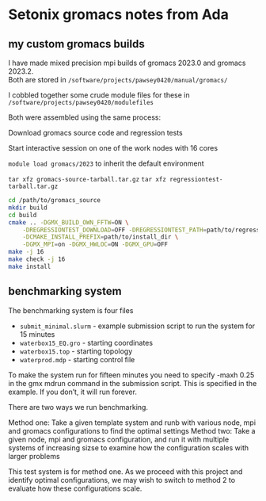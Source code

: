 # Setonix gromacs notes from Ada

## my custom gromacs builds

I have made mixed precision mpi builds of gromacs 2023.0 and gromacs 2023.2.  
Both are stored in `/software/projects/pawsey0420/manual/gromacs/`

I cobbled together some crude module files for these in `/software/projects/pawsey0420/modulefiles`

Both were assembled using the same process:

Download gromacs source code and regression tests

Start interactive session on one of the work nodes with 16 cores

`module load gromacs/2023` to inherit the default environment

`tar xfz gromacs-source-tarball.tar.gz`
`tar xfz regressiontest-tarball.tar.gz`

``` sh
cd /path/to/gromacs_source
mkdir build
cd build
cmake .. -DGMX_BUILD_OWN_FFTW=ON \
    -DREGRESSIONTEST_DOWNLOAD=OFF -DREGRESSIONTEST_PATH=path/to/regressiontests/ \
    -DCMAKE_INSTALL_PREFIX=path/to/install_dir \
    -DGMX_MPI=on -DGMX_HWLOC=ON -DGMX_GPU=OFF
make -j 16
make check -j 16
make install
```

## benchmarking system

The benchmarking system is four files

* `submit_minimal.slurm` - example submission script to run the system for 15 minutes
* `waterbox15_EQ.gro` - starting coordinates
* `waterbox15.top` - starting topology
* `waterprod.mdp` - starting control file

To make the system run for fifteen minutes you need to specify -maxh 0.25 in the gmx mdrun command in the submission script.  This is specified in the example.  If you don’t, it will run forever.

There are two ways we run benchmarking.

Method one:  Take a given template system and runb with various node, mpi and gromacs configurations to find the optimal settings
Method two:  Take a given node, mpi and gromacs configuration, and run it with multiple systems of increasing sizse to examine how the configuration scales with larger problems

This test system is for method one.  As we proceed with this project and identify optimal configurations, we may wish to switch to method 2 to evaluate how these configurations scale.
